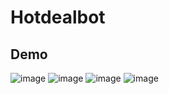 # Hotdealbot

## Demo

![image](https://user-images.githubusercontent.com/52568892/97361598-c2955300-186d-11eb-96ab-fd97e404a0e2.png)
![image](https://user-images.githubusercontent.com/52568892/97361490-9aa5ef80-186d-11eb-8e04-4b51eea3a2ce.png)
![image](https://user-images.githubusercontent.com/52568892/97361796-17d16480-186e-11eb-9b56-6d3f1cadf9e3.png)
![image](https://user-images.githubusercontent.com/52568892/97361988-5bc46980-186e-11eb-8eb2-087db695bf8a.png)
